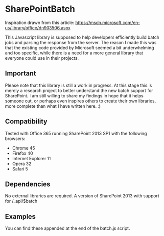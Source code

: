 # SharePointBatch
Inspiration drawn from this article:
https://msdn.microsoft.com/en-us/library/office/dn903506.aspx

This Javascript library is supposed to help developers efficiently build batch jobs and parsing the response from the server. The reason I made this was that the existing code provided by Microsoft seemed a bit underwhelming and too specific, while there is a need for a more general library that everyone could use in their projects.

## Important
Please note that this library is still a work in progress. At this stage this is merely a research project to better understand the new batch support for SharePoint. I am still willing to share my findings in hope that it helps someone out, or perhaps even inspires others to create their own libraries, more complete than what I have written here. :)

## Compatibility
Tested with Office 365 running SharePoint 2013 SP1 with the following browsers:
- Chrome 45
- Firefox 40
- Internet Explorer 11
- Opera 32
- Safari 5

## Dependencies
No external libraries are required. A version of SharePoint 2013 with support for /_api/$batch

## Examples
You can find these appended at the end of the batch.js script.
